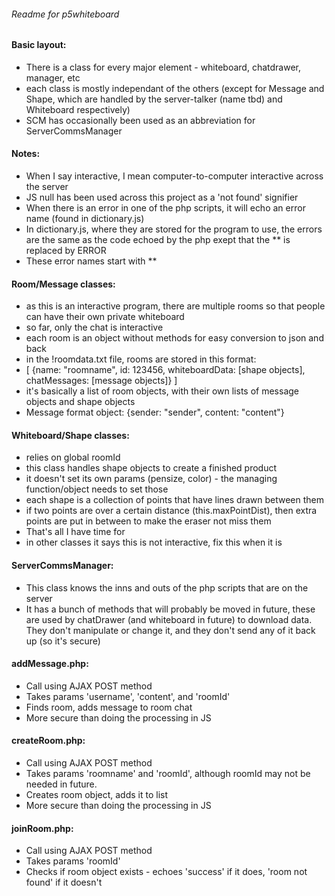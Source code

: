 ###### Readme for p5whiteboard
#### Basic layout:
- There is a class for every major element - whiteboard, chatdrawer, manager, etc
- each class is mostly independant of the others (except for Message and Shape, which are handled by the server-talker (name tbd) and Whiteboard respectively)
- SCM has occasionally been used as an abbreviation for ServerCommsManager

#### Notes:
- When I say interactive, I mean computer-to-computer interactive across the server
- JS null has been used across this project as a 'not found' signifier
- When there is an error in one of the php scripts, it will echo an error name (found in dictionary.js)
- In dictionary.js, where they are stored for the program to use, the errors are the same as the code echoed by the php exept that the ** is replaced by ERROR
- These error names start with **

#### Room/Message classes:
- as this is an interactive program, there are multiple rooms so that people can have their own private whiteboard
- so far, only the chat is interactive
- each room is an object without methods for easy conversion to json and back
- in the !roomdata.txt file, rooms are stored in this format:
- [ {name: "roomname", id: 123456, whiteboardData: [shape objects], chatMessages: [message objects]} ]
- it's basically a list of room objects, with their own lists of message objects and shape objects
- Message format object: {sender: "sender", content: "content"}

#### Whiteboard/Shape classes:
- relies on global roomId
- this class handles shape objects to create a finished product
- it doesn't set its own params (pensize, color) - the managing function/object needs to set those
- each shape is a collection of points that have lines drawn between them
- if two points are over a certain distance (this.maxPointDist), then extra points are put in between to make the eraser not miss them
- That's all I have time for
- in other classes it says this is not interactive, fix this when it is

#### ServerCommsManager:
- This class knows the inns and outs of the php scripts that are on the server
- It has a bunch of methods that will probably be moved in future, these are used by chatDrawer (and whiteboard in future) to download data. They don't manipulate or change it, and they don't send any of it back up (so it's secure)

#### addMessage.php:
- Call using AJAX POST method
- Takes params 'username', 'content', and 'roomId'
- Finds room, adds message to room chat
- More secure than doing the processing in JS

#### createRoom.php:
- Call using AJAX POST method
- Takes params 'roomname' and 'roomId', although roomId may not be needed in future.
- Creates room object, adds it to list
- More secure than doing the processing in JS

#### joinRoom.php:
- Call using AJAX POST method
- Takes params 'roomId'
- Checks if room object exists - echoes 'success' if it does, 'room not found' if it doesn't